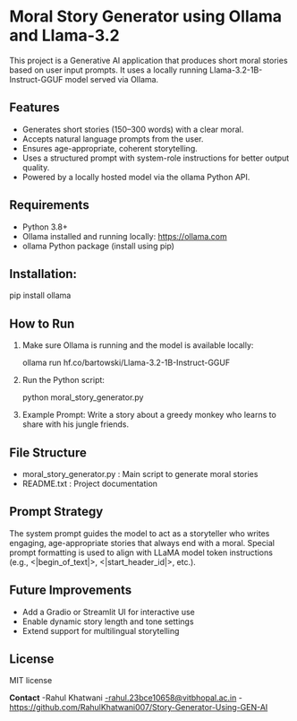 Moral Story Generator using Ollama and Llama-3.2
================================================

This project is a Generative AI application that produces short moral stories based on user input prompts. It uses a locally running Llama-3.2-1B-Instruct-GGUF model served via Ollama.

Features
--------
- Generates short stories (150–300 words) with a clear moral.
- Accepts natural language prompts from the user.
- Ensures age-appropriate, coherent storytelling.
- Uses a structured prompt with system-role instructions for better output quality.
- Powered by a locally hosted model via the ollama Python API.

Requirements
------------
- Python 3.8+
- Ollama installed and running locally: https://ollama.com
- ollama Python package (install using pip)

Installation:
-------------
pip install ollama

How to Run
----------
1. Make sure Ollama is running and the model is available locally:

   ollama run hf.co/bartowski/Llama-3.2-1B-Instruct-GGUF

2. Run the Python script:

   python moral_story_generator.py

3. Example Prompt:
   Write a story about a greedy monkey who learns to share with his jungle friends.

File Structure
--------------
- moral_story_generator.py : Main script to generate moral stories
- README.txt               : Project documentation

Prompt Strategy
---------------
The system prompt guides the model to act as a storyteller who writes engaging, age-appropriate stories that always end with a moral. Special prompt formatting is used to align with LLaMA model token instructions (e.g., <|begin_of_text|>, <|start_header_id|>, etc.).

Future Improvements
-------------------
- Add a Gradio or Streamlit UI for interactive use
- Enable dynamic story length and tone settings
- Extend support for multilingual storytelling

License
-------
MIT license

**Contact**
-Rahul Khatwani
-rahul.23bce10658@vitbhopal.ac.in
-https://github.com/RahulKhatwani007/Story-Generator-Using-GEN-AI
